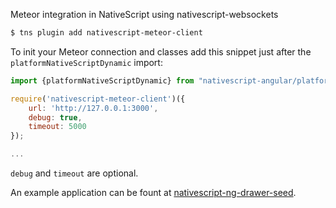 Meteor integration in NativeScript using nativescript-websockets

```bash
$ tns plugin add nativescript-meteor-client
```

To init your Meteor connection and classes add this snippet just after the `platformNativeScriptDynamic` import:
```javascript
import {platformNativeScriptDynamic} from "nativescript-angular/platform";

require('nativescript-meteor-client')({
    url: 'http://127.0.0.1:3000',
    debug: true,
    timeout: 5000
});

...
```

`debug` and `timeout` are optional.

An example application can be fount at [nativescript-ng-drawer-seed](https://github.com/ntrp/nativescript-ng2-drawer-seed/tree/meteor).